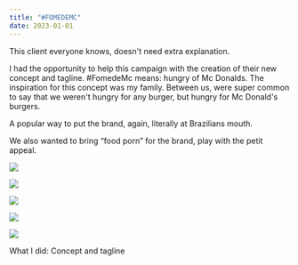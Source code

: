 ```yaml
---
title: "#FOMEDEMC"
date: 2023-01-01
---
```

<div class="post-container">
  <div class="text-idea">
This client everyone knows, doesn't need extra explanation.

I had the opportunity to help this campaign with the creation of their new concept and tagline. #FomedeMc means: hungry of Mc Donalds. The inspiration for this concept was my family. Between us, were super common to say that we weren't hungry for any burger, but hungry for Mc Donald's burgers.

A popular way to put the brand, again, literally at Brazilians mouth.

We also wanted to bring “food porn” for the brand, play with the petit appeal.

  </div>
  <div class="img-idea">

![](https://ucarecdn.com/74fdc7ed-875e-4df2-b03e-b75272349f8a/)

![](https://ucarecdn.com/a774ce61-ec3a-40a0-9938-4cdb760a8be1/)

  </div>
</div>

![](https://ucarecdn.com/63ffb38a-ed3d-4fd0-b9fa-da692d0120d6/)

![](https://ucarecdn.com/afeae907-00e8-46fc-956b-59507fef6c42/)

![](https://ucarecdn.com/0d430bbb-6156-42c4-914e-a365a5fcb425/)

What I did: Concept and tagline